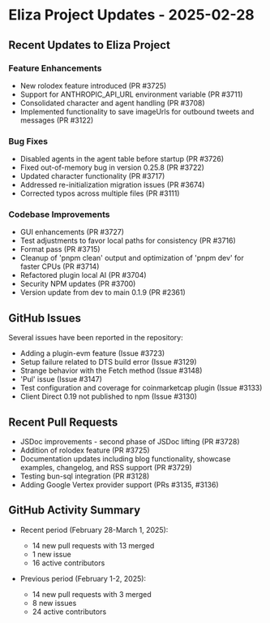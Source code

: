 # Eliza Project Updates - 2025-02-28

## Recent Updates to Eliza Project

### Feature Enhancements
- New rolodex feature introduced (PR #3725)
- Support for ANTHROPIC_API_URL environment variable (PR #3711)
- Consolidated character and agent handling (PR #3708)
- Implemented functionality to save imageUrls for outbound tweets and messages (PR #3122)

### Bug Fixes
- Disabled agents in the agent table before startup (PR #3726)
- Fixed out-of-memory bug in version 0.25.8 (PR #3722)
- Updated character functionality (PR #3717)
- Addressed re-initialization migration issues (PR #3674)
- Corrected typos across multiple files (PR #3111)

### Codebase Improvements
- GUI enhancements (PR #3727)
- Test adjustments to favor local paths for consistency (PR #3716)
- Format pass (PR #3715)
- Cleanup of 'pnpm clean' output and optimization of 'pnpm dev' for faster CPUs (PR #3714)
- Refactored plugin local AI (PR #3704)
- Security NPM updates (PR #3700)
- Version update from dev to main 0.1.9 (PR #2361)

## GitHub Issues

Several issues have been reported in the repository:
- Adding a plugin-evm feature (Issue #3723)
- Setup failure related to DTS build error (Issue #3129)
- Strange behavior with the Fetch method (Issue #3148)
- 'Pul' issue (Issue #3147)
- Test configuration and coverage for coinmarketcap plugin (Issue #3133)
- Client Direct 0.19 not published to npm (Issue #3130)

## Recent Pull Requests

- JSDoc improvements - second phase of JSDoc lifting (PR #3728)
- Addition of rolodex feature (PR #3725)
- Documentation updates including blog functionality, showcase examples, changelog, and RSS support (PR #3729)
- Testing bun-sql integration (PR #3128)
- Adding Google Vertex provider support (PRs #3135, #3136)

## GitHub Activity Summary

- Recent period (February 28-March 1, 2025):
  - 14 new pull requests with 13 merged
  - 1 new issue
  - 16 active contributors

- Previous period (February 1-2, 2025):
  - 14 new pull requests with 3 merged
  - 8 new issues
  - 24 active contributors